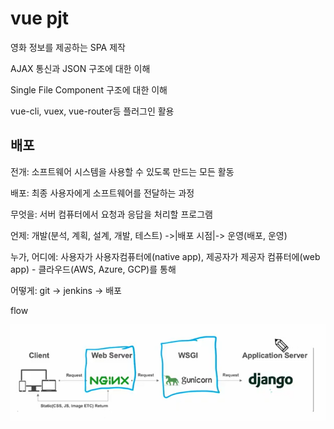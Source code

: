 # vue pjt



영화 정보를 제공하는 SPA 제작

AJAX 통신과 JSON 구조에 대한 이해

Single File Component 구조에 대한 이해

vue-cli, vuex, vue-router등 플러그인 활용



## 배포

전개: 소프트웨어 시스템을 사용할 수 있도록 만드는 모든 활동

배포: 최종 사용자에게 소프트웨어를 전달하는 과정



무엇을: 서버 컴퓨터에서 요청과 응답을 처리할 프로그램

언제: 개발(분석, 계획, 설계, 개발, 테스트) ->|배포 시점|-> 운영(배포, 운영)

누가, 어디에: 사용자가 사용자컴퓨터에(native app), 제공자가 제공자 컴퓨터에(web app) - 클라우드(AWS, Azure, GCP)를 통해

어떻게: git -> jenkins -> 배포



flow

![image-20220513100225272](220513.assets/image-20220513100225272.png)



